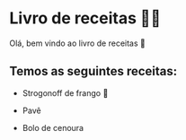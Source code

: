 # Livro de receitas :man_cook:

Olá, bem vindo ao livro de receitas :wave:

## Temos as seguintes receitas:

- Strogonoff de frango :chicken:

- Pavê 

- Bolo de cenoura
  

